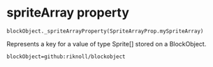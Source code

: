 
# spriteArray property

```sig
blockObject._spriteArrayProperty(SpriteArrayProp.mySpriteArray)
```

Represents a key for a value of type Sprite[] stored on a BlockObject.

```package
blockObject=github:riknoll/blockobject
```
